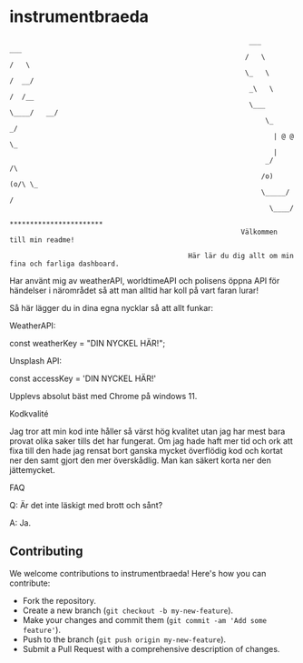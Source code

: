 # instrumentbraeda
                                                               ___            ___
                                                              /   \          /   \
                                                              \_   \        /  __/
                                                               _\   \      /  /__
                                                               \___  \____/   __/
                                                                   \_       _/
                                                                     | @ @  \_
                                                                     |
                                                                   _/     /\
                                                                  /o)  (o/\ \_
                                                                  \_____/ /
                                                                    \____/
                                                              ***********************
                                                             Välkommen till min readme! 
                                                      
                                                Här lär du dig allt om min fina och farliga dashboard.
                                                

Har använt mig av weatherAPI, worldtimeAPI och polisens öppna API för händelser i närområdet så att man alltid har koll på vart faran lurar!

Så här lägger du in dina egna nycklar så att allt funkar:

WeatherAPI:

const weatherKey = "DIN NYCKEL HÄR!";

Unsplash API:

const accessKey = 'DIN NYCKEL HÄR!'



Upplevs absolut bäst med Chrome på windows 11.

Kodkvalité

Jag tror att min kod inte håller så värst hög kvalitet utan jag har mest bara provat olika saker tills det har fungerat. Om jag hade haft mer tid och ork att fixa till den hade jag rensat bort ganska mycket överflödig kod och kortat ner den samt gjort den mer överskådlig. Man kan säkert korta ner den jättemycket.

FAQ

Q: Är det inte läskigt med brott och sånt?

A: Ja.

## Contributing
We welcome contributions to instrumentbraeda! Here's how you can contribute:
- Fork the repository.
- Create a new branch (`git checkout -b my-new-feature`).
- Make your changes and commit them (`git commit -am 'Add some feature'`).
- Push to the branch (`git push origin my-new-feature`).
- Submit a Pull Request with a comprehensive description of changes.
